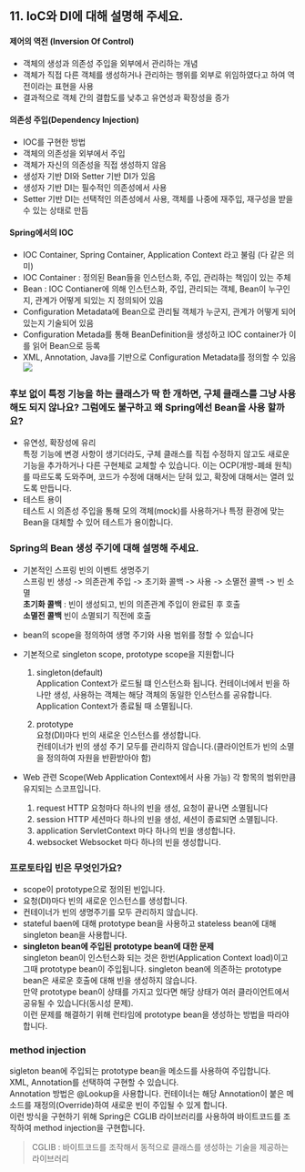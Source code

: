 ## 11. IoC와 DI에 대해 설명해 주세요.
#### 제어의 역전 (Inversion Of Control)   
  - 객체의 생성과 의존성 주입을 외부에서 관리하는 개념  
  - 객체가 직접 다른 객체를 생성하거나 관리하는 행위를 외부로 위임하였다고 하여 역전이라는 표현을 사용   
  - 결과적으로 객체 간의 결합도를 낮추고 유연성과 확장성을 증가
#### 의존성 주입(Dependency Injection)
  - IOC를 구현한 방법
  - 객체의 의존성을 외부에서 주입
  - 객체가 자신의 의존성을 직접 생성하지 않음 
  - 생성자 기반 DI와 Setter 기반 DI가 있음
  - 생성자 기반 DI는 필수적인 의존성에서 사용
  - Setter 기반 DI는 선택적인 의존성에서 사용, 객체를 나중에 재주입, 재구성을 받을 수 있는 상태로 만듬
#### Spring에서의 IOC  
  - IOC Container, Spring Container, Application Context 라고 불림 (다 같은 의미)
  - IOC Container : 정의된 Bean들을 인스턴스화, 주입, 관리하는 책임이 있는 주체
  - Bean : IOC Contianer에 의해 인스턴스화, 주입, 관리되는 객체, Bean이 누구인지, 관계가 어떻게 되있는 지  정의되어 있음
  - Configuration Metadata에 Bean으로 관리될 객체가 누군지, 관계가 어떻게 되어있는지 기술되어 있음
  - Configuration Metada를 통해 BeanDefinition을 생성하고 IOC container가 이를 읽어 Bean으로 등록
  - XML, Annotation, Java를 기반으로 Configuration Metadata를 정의할 수 있음
  ![](https://docs.spring.io/spring-framework/docs/5.3.37/reference/html/images/container-magic.png)
### 후보 없이 특정 기능을 하는 클래스가 딱 한 개하면, 구체 클래스를 그냥 사용해도 되지 않나요? 그럼에도 불구하고 왜 Spring에선 Bean을 사용 할까요?
- 유연성, 확장성에 유리  
  특정 기능에 변경 사항이 생기더라도, 구체 클래스를 직접 수정하지 않고도 새로운 기능을 추가하거나 다른 구현체로 교체할 수 있습니다. 이는 OCP(개방-폐쇄 원칙)를 따르도록 도와주며, 코드가 수정에 대해서는 닫혀 있고, 확장에 대해서는 열려 있도록 만듭니다.
- 테스트 용이   
  테스트 시 의존성 주입을 통해 모의 객체(mock)를 사용하거나 특정 환경에 맞는 Bean을 대체할 수 있어 테스트가 용이합니다.
### Spring의 Bean 생성 주기에 대해 설명해 주세요.
- 기본적인 스프링 빈의 이벤트 생명주기   
  스프링 빈 생성 -> 의존관계 주입 -> 초기화 콜백 -> 사용 -> 소멸전 콜백 -> 빈 소멸   
  **초기화 콜백** : 빈이 생성되고, 빈의 의존관계 주입이 완료된 후 호출  
  **소멸전 콜백** 빈이 소멸되기 직전에 호출  
- bean의 scope을 정의하여 생명 주기와 사용 범위를 정할 수 있습니다
- 기본적으로 singleton scope, prototype scope을 지원합니다
  1. singleton(default)   
    Application Context가 로드될 떄 인스턴스화 됩니다.
    컨테이너에서 빈을 하나만 생성, 사용하는 객체는 해당 객체의 동일한 인스턴스를 공유합니다.
    Application Context가 종료될 때 소멸됩니다.

  2. prototype   
    요청(DI)마다 빈의 새로운 인스턴스를 생성합니다.   
    컨테이너가 빈의 생성 주기 모두를 관리하지 않습니다.(클라이언트가 빈의 소멸을 정의하여 자원을 반환받아야 함)   

- Web 관련 Scope(Web Application Context에서 사용 가능)
  각 항목의 범위만큼 유지되는 스코프입니다.
  1. request
   HTTP 요청마다 하나의 빈을 생성, 요청이 끝나면 소멸됩니다
  2. session
   HTTP 세션마다 하나의 빈을 생성, 세션이 종료되면 소멸됩니다.
  3. application
   ServletContext 마다 하나의 빈을 생성합니다.
  4. websocket
   Websocket 마다 하나의 빈을 생성합니다.

### 프로토타입 빈은 무엇인가요?
- scope이 prototype으로 정의된 빈입니다.
- 요청(DI)마다 빈의 새로운 인스턴스를 생성합니다.
- 컨테이너가 빈의 생명주기를 모두 관리하지 않습니다.
- stateful baen에 대해 prototype bean을 사용하고 stateless bean에 대해 singleton bean을 사용합니다.
- **singleton bean에 주입된 prototype bean에 대한 문제**  
  singleton bean이 인스턴스화 되는 것은 한번(Application Context load)이고 그때 prototype bean이 주입됩니다. singleton bean에 의존하는 prototype bean은 새로운 호출에 대해 빈을 생성하지 않습니다.   
  만약 prototype bean이 상태를 가지고 있다면 해당 상태가 여러 클라이언트에서 공유될 수 있습니다(동시성 문제).    
  이런 문제를 해결하기 위해 런타임에 prototype bean을 생성하는 방법을 따라야합니다. 
### method injection
  sigleton bean에 주입되는 prototype bean을 메소드를 사용하여 주입합니다.   
  XML, Annotation를 선택하여 구현할 수 있습니다.   
  Annotation 방법은 @Lookup을 사용합니다. 
  컨테이너는 해당 Annotation이 붙은 메소드를 재정의(Override)하여 새로운 빈이 주입될 수 있게 합니다.   
  이런 방식을 구현하기 위해 Spring은 CGLIB 라이브러리를 사용하여 바이트코드를 조작하여 method injection을 구현합니다.
  >CGLIB : 바이트코드를 조작해서 동적으로 클래스를 생성하는 기술을 제공하는 라이브러리
